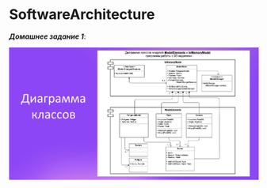 # SoftwareArchitecture

***Домашнее задание 1***:

![ModelElements](https://github.com/STGorbunovDA/SoftwareArchitecture/blob/main/img/ModelElements.png)
    

 